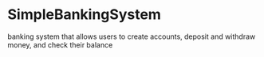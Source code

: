 # SimpleBankingSystem
banking system that allows users to create accounts, deposit and withdraw money, and check their balance
